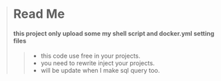 > # Read Me
> #### this project only upload some my shell script and docker.yml setting files
>> + this code use free in your projects.
>> + you need to rewrite inject your projects.
>> + will be update when I make sql query too.
